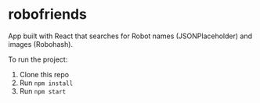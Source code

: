 # robofriends
App built with React that searches for Robot names (JSONPlaceholder) and images (Robohash).

To run the project:

1. Clone this repo
2. Run `npm install`
3. Run `npm start`
